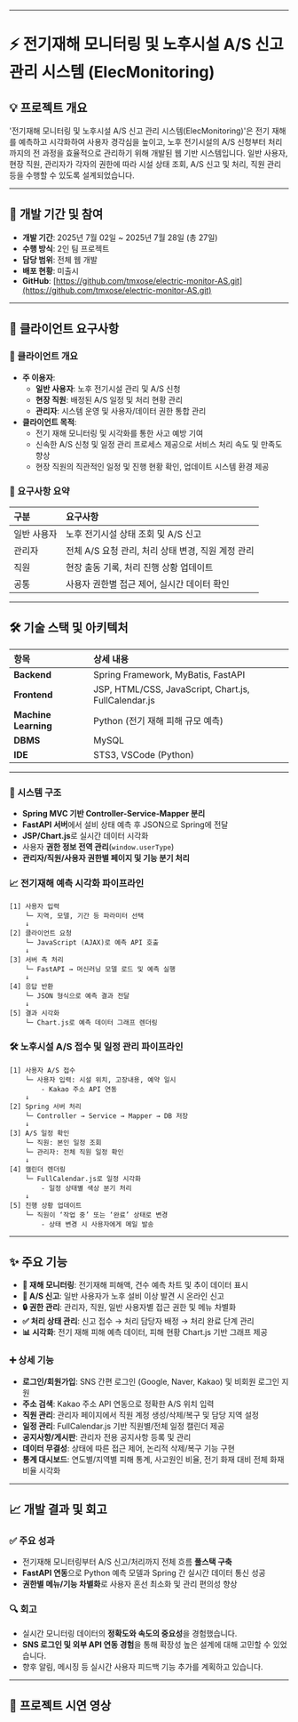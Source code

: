 -----

# ⚡️ 전기재해 모니터링 및 노후시설 A/S 신고 관리 시스템 (ElecMonitoring)

## 💡 프로젝트 개요

'전기재해 모니터링 및 노후시설 A/S 신고 관리 시스템(ElecMonitoring)'은 전기 재해를 예측하고 시각화하여 사용자 경각심을 높이고, 노후 전기시설의 A/S 신청부터 처리까지의 전 과정을 효율적으로 관리하기 위해 개발된 웹 기반 시스템입니다. 일반 사용자, 현장 직원, 관리자가 각자의 권한에 따라 시설 상태 조회, A/S 신고 및 처리, 직원 관리 등을 수행할 수 있도록 설계되었습니다.

-----

## 📅 개발 기간 및 참여

  * **개발 기간**: 2025년 7월 02일 \~ 2025년 7월 28일 (총 27일)
  * **수행 방식**: 2인 팀 프로젝트
  * **담당 범위**: 전체 웹 개발
  * **배포 현황**: 미출시
  * **GitHub**: [https://github.com/tmxose/electric-monitor-AS.git](https://github.com/tmxose/electric-monitor-AS.git)

-----

## 🎯 클라이언트 요구사항

### 💼 클라이언트 개요

  * **주 이용자**:
      * **일반 사용자**: 노후 전기시설 관리 및 A/S 신청
      * **현장 직원**: 배정된 A/S 일정 및 처리 현황 관리
      * **관리자**: 시스템 운영 및 사용자/데이터 권한 통합 관리
  * **클라이언트 목적**:
      * 전기 재해 모니터링 및 시각화를 통한 사고 예방 기여
      * 신속한 A/S 신청 및 일정 관리 프로세스 제공으로 서비스 처리 속도 및 만족도 향상
      * 현장 직원의 직관적인 일정 및 진행 현황 확인, 업데이트 시스템 환경 제공

### 📌 요구사항 요약

| 구분         | 요구사항                                        |
| :----------- | :---------------------------------------------- |
| 일반 사용자  | 노후 전기시설 상태 조회 및 A/S 신고             |
| 관리자       | 전체 A/S 요청 관리, 처리 상태 변경, 직원 계정 관리 |
| 직원         | 현장 출동 기록, 처리 진행 상황 업데이트         |
| 공통         | 사용자 권한별 접근 제어, 실시간 데이터 확인     |


-----
## 🛠️ 기술 스택 및 아키텍처

| 항목           | 상세 내용                                   |
| :------------- | :------------------------------------------ |
| **Backend** | Spring Framework, MyBatis, FastAPI          |
| **Frontend** | JSP, HTML/CSS, JavaScript, Chart.js, FullCalendar.js |
| **Machine Learning** | Python (전기 재해 피해 규모 예측)           |
| **DBMS** | MySQL                                       |
| **IDE** | STS3, VSCode (Python)                       |

-----
### 📐 시스템 구조

  * **Spring MVC 기반 Controller-Service-Mapper 분리**
  * **FastAPI 서버**에서 설비 상태 예측 후 JSON으로 Spring에 전달
  * **JSP/Chart.js**로 실시간 데이터 시각화
  * 사용자 **권한 정보 전역 관리**(`window.userType`)
  * **관리자/직원/사용자 권한별 페이지 및 기능 분기 처리**

### 📈 전기재해 예측 시각화 파이프라인

```
[1] 사용자 입력
    └─ 지역, 모델, 기간 등 파라미터 선택
    ↓
[2] 클라이언트 요청
    └─ JavaScript (AJAX)로 예측 API 호출
    ↓
[3] 서버 측 처리
    └─ FastAPI → 머신러닝 모델 로드 및 예측 실행
    ↓
[4] 응답 반환
    └─ JSON 형식으로 예측 결과 전달
    ↓
[5] 결과 시각화
    └─ Chart.js로 예측 데이터 그래프 렌더링
```

### 🛠️ 노후시설 A/S 접수 및 일정 관리 파이프라인

```
[1] 사용자 A/S 접수
    └─ 사용자 입력: 시설 위치, 고장내용, 예약 일시
        - Kakao 주소 API 연동
    ↓
[2] Spring 서버 처리
    └─ Controller → Service → Mapper → DB 저장
    ↓
[3] A/S 일정 확인
    └─ 직원: 본인 일정 조회
    └─ 관리자: 전체 직원 일정 확인
    ↓
[4] 캘린더 렌더링
    └─ FullCalendar.js로 일정 시각화
        - 일정 상태별 색상 분기 처리
    ↓
[5] 진행 상황 업데이트
    └─ 직원이 ‘작업 중’ 또는 ‘완료’ 상태로 변경
        - 상태 변경 시 사용자에게 메일 발송
```

-----

## ✨ 주요 기능

  * **📌 재해 모니터링**: 전기재해 피해액, 건수 예측 차트 및 추이 데이터 표시
  * **📝 A/S 신고**: 일반 사용자가 노후 설비 이상 발견 시 온라인 신고
  * **🔒 권한 관리**: 관리자, 직원, 일반 사용자별 접근 권한 및 메뉴 차별화
  * **✅ 처리 상태 관리**: 신고 접수 → 처리 담당자 배정 → 처리 완료 단계 관리
  * **📊 시각화**: 전기 재해 피해 예측 데이터, 피해 현황 Chart.js 기반 그래프 제공

### ➕ 상세 기능

  * **로그인/회원가입**: SNS 간편 로그인 (Google, Naver, Kakao) 및 비회원 로그인 지원
  * **주소 검색**: Kakao 주소 API 연동으로 정확한 A/S 위치 입력
  * **직원 관리**: 관리자 페이지에서 직원 계정 생성/삭제/복구 및 담당 지역 설정
  * **일정 관리**: FullCalendar.js 기반 직원별/전체 일정 캘린더 제공
  * **공지사항/게시판**: 관리자 전용 공지사항 등록 및 관리
  * **데이터 무결성**: 상태에 따른 접근 제어, 논리적 삭제/복구 기능 구현
  * **통계 대시보드**: 연도별/지역별 피해 통계, 사고원인 비율, 전기 화재 대비 전체 화재 비율 시각화

-----

## 📈 개발 결과 및 회고

### ✅ 주요 성과

  * 전기재해 모니터링부터 A/S 신고/처리까지 전체 흐름 **풀스택 구축**
  * **FastAPI 연동**으로 Python 예측 모델과 Spring 간 실시간 데이터 통신 성공
  * **권한별 메뉴/기능 차별화**로 사용자 혼선 최소화 및 관리 편의성 향상

### 🔍 회고

  * 실시간 모니터링 데이터의 **정확도와 속도의 중요성**을 경험했습니다.
  * **SNS 로그인 및 외부 API 연동 경험**을 통해 확장성 높은 설계에 대해 고민할 수 있었습니다.
  * 향후 알림, 메시징 등 실시간 사용자 피드백 기능 추가를 계획하고 있습니다.

-----

## **🚀 프로젝트 시연 영상**

